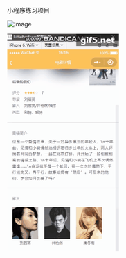 小程序练习项目

![image](https://raw.githubusercontent.com/Urwateryi/MarkDownPic/master/LittleBrothers/1.gif)


![image](https://raw.githubusercontent.com/Urwateryi/MarkDownPic/master/LittleBrothers/2.gif)
